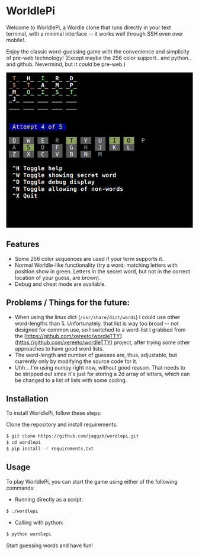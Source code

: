 # WorldlePi

Welcome to WorldlePi, a Wordle clone that runs directly in your text terminal, with a minimal interface -- it works well through SSH even over mobile!.

Enjoy the classic word-guessing game with the convenience and simplicity of pre-web technology!  (Except maybe the 256 color support.. and python.. and github.  Nevermind, but it *could* be pre-web.)

![WorldlePi Screenshot](i/ss.png)

## Features

* Some 256 color sequences are used if your term supports it.
* Normal Worldle-like functionality (try a word; matching letters with position show in green. Letters in the secret word, but not in the correct location of your guess, are brown).
* Debug and cheat mode are available.

## Problems / Things for the future:

* When using the linux dict (`/usr/share/dict/words`) I could use other word-lengths than 5. Unfortunately, that list is way too broad -- not designed for common use, so I switched to a word-list I grabbed from the [https://github.com/xereeto/wordleTTY](https://github.com/xereeto/wordleTTY) project, after trying some other approaches to have good word lists.
* The word-length and number of guesses are, thus, adjustable, but currently only by modifying the source code for it.
* Uhh... I'm using numpy right now, without good reason. That needs to be stripped out since it's just for storing a 2d array of letters, which can be changed to a list of lists with some coding.

## Installation

To install WorldlePi, follow these steps:

Clone the repository and install requirements:
```bash
$ git clone https://github.com/jaggzh/wordlepi.git
$ cd wordlepi
$ pip install -r requirements.txt
```

## Usage

To play WorldlePi, you can start the game using either of the following commands:

* Running directly as a script:
```bash
$ ./wordlepi
```

* Calling with python:
```bash
$ python wordlepi
```

Start guessing words and have fun!

